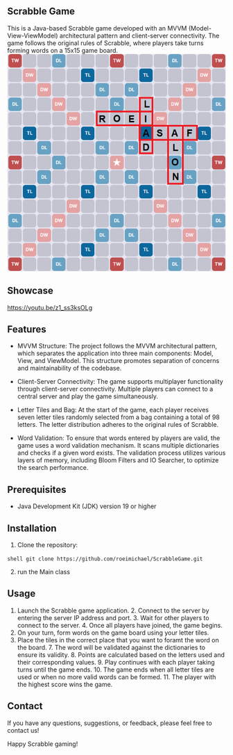 ## Scrabble Game

This is a Java-based Scrabble game developed with an MVVM
(Model-View-ViewModel) architectural pattern and client-server
connectivity. The game follows the original rules of Scrabble, where
players take turns forming words on a 15x15 game board.
![Game Board](src/view/BackGround.png)

## Showcase
https://youtu.be/z1_ss3ksOLg

## Features

- MVVM Structure: The project follows the MVVM architectural pattern,
which separates the application into three main components: Model, View,
and ViewModel. This structure promotes separation of concerns and
maintainability of the codebase.

- Client-Server Connectivity: The game supports multiplayer
functionality through client-server connectivity. Multiple players can
connect to a central server and play the game simultaneously.

- Letter Tiles and Bag: At the start of the game, each player receives
seven letter tiles randomly selected from a bag containing a total of 98
letters. The letter distribution adheres to the original rules of
Scrabble.

- Word Validation: To ensure that words entered by players are valid,
the game uses a word validation mechanism. It scans multiple
dictionaries and checks if a given word exists. The validation process
utilizes various layers of memory, including Bloom Filters and IO
Searcher, to optimize the search performance.

## Prerequisites

- Java Development Kit (JDK) version 19 or higher

## Installation

1. Clone the repository:

``shell git clone https://github.com/roeimichael/ScrabbleGame.git
``

2. run the Main class

## Usage

1. Launch the Scrabble game application. 2. Connect to the server by
entering the server IP address and port. 3. Wait for other players to
connect to the server. 4. Once all players have joined, the game begins.
5. On your turn, form words on the game board using your letter tiles.
6. Place the tiles in the correct place that you want to foramt the word
on the board. 7. The word will be validated against the dictionaries to
ensure its validity. 8. Points are calculated based on the letters used
and their corresponding values. 9. Play continues with each player
taking turns until the game ends. 10. The game ends when all letter
tiles are used or when no more valid words can be formed. 11. The player
with the highest score wins the game.

## Contact

If you have any questions, suggestions, or feedback, please feel free to
contact us!

Happy Scrabble gaming!

